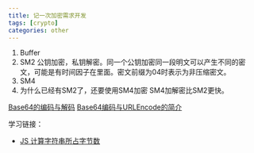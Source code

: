 ```yaml
---
title: 记一次加密需求开发
tags: [crypto]
categories: other
---
```


1. Buffer
2. SM2
   公钥加密，私钥解密。同一个公钥加密同一段明文可以产生不同的密文，可能是有时间因子在里面。密文前缀为04时表示为非压缩密文。
3. SM4
4. 为什么已经有SM2了，还要使用SM4加密
   SM4加解密比SM2更快。

[Base64的编码与解码](https://developer.mozilla.org/zh-CN/docs/Web/API/WindowBase64/Base64_encoding_and_decoding)
[Base64编码与URLEncode的简介](https://blog.csdn.net/qq_40414209/article/details/100639230)

学习链接：
- [JS 计算字符串所占字节数](http://www.alloyteam.com/2013/12/js-calculate-the-number-of-bytes-occupied-by-a-string/)